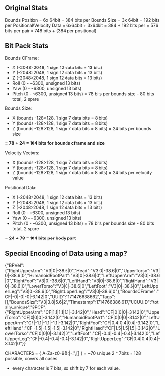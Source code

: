 
## Original Stats

Bounds Position = 6x 64bit = 384 bits per
Bounds Size = 3x 64bit = 192 bits per
Positional/Velocity Data = 6x64bit + 3x64bit = 384 + 192 bits per = 576 bits per pair
= 748 bits + (384 per positional)

## Bit Pack Stats

Bounds CFrame:
- X (-2048>2048, 1 sign 12 data bits = 13 bits)
- Y (-2048>2048, 1 sign 12 data bits = 13 bits)
- Z (-2048>2048, 1 sign 12 data bits = 13 bits)
- Roll (0 - ~6300, unsigned 13 bits)
- Yaw (0 - ~6300, unsigned 13 bits)
- Pitch (0 - ~6300, unsigned 13 bits)
= 78 bits per bounds size - 80 bits total, 2 spare

Bounds Size:
- X (bounds -128>128, 1 sign 7 data bits = 8 bits)
- Y (bounds -128>128, 1 sign 7 data bits = 8 bits)
- Z (bounds -128>128, 1 sign 7 data bits = 8 bits)
= 24 bits per bounds size

**= 78 + 24 = 104 bits for bounds cframe and size**

Velocity Vectors:
- X (bounds -128>128, 1 sign 7 data bits = 8 bits)
- Y (bounds -128>128, 1 sign 7 data bits = 8 bits)
- Z (bounds -128>128, 1 sign 7 data bits = 8 bits)
= 24 bits per velocity value

Positional Data:
- X (-2048>2048, 1 sign 12 data bits = 13 bits)
- Y (-2048>2048, 1 sign 12 data bits = 13 bits)
- Z (-2048>2048, 1 sign 12 data bits = 13 bits)
- Roll (0 - ~6300, unsigned 13 bits)
- Yaw (0 - ~6300, unsigned 13 bits)
- Pitch (0 - ~6300, unsigned 13 bits)
= 78 bits per bounds size - 80 bits total, 2 spare

**= 24 + 78 = 104 bits per body part**

## Special Encoding of Data using a map?

{"BPVel":{"RightUpperArm":"V3|0|-38.6|0","Head":"V3|0|-38.6|0","UpperTorso":"V3|0|-38.6|0","HumanoidRootPart":"V3|0|-38.6|0","LeftUpperArm":"V3|0|-38.6|0","RightFoot":"V3|0|-38.6|0","LeftHand":"V3|0|-38.6|0","RightHand":"V3|0|-38.6|0","LowerTorso":"V3|0|-38.6|0","LeftFoot":"V3|0|-38.6|0","LeftUpperLeg":"V3|0|-38.6|0","RightUpperLeg":"V3|0|-38.6|0"},"BoundsCFrame":"CF|-0|-0|-0|-3.142|0","UUID":"171476638662","Tags":[],"BoundsSize":"V3|3.8|5.6|2","Timestamp":1714766386.617,"UCUUID":"totally_unique","BPCF":{"RightUpperArm":"CF|1.1|1.1|1.1|-3.142|0","Head":"CF|0|0|0|-3.142|0","UpperTorso":"CF|0|0|0|-3.142|0","HumanoidRootPart":"CF|0|0|0|-3.142|0","LeftUpperArm":"CF|-1.1|-1.1|-1.1|-3.142|0","RightFoot":"CF|0.4|0.4|0.4|-3.142|0","LeftHand":"CF|-1.5|-1.5|-1.5|-3.142|0","RightHand":"CF|1.5|1.5|1.5|-3.142|0","LowerTorso":"CF|0|0|0|-3.142|0","LeftFoot":"CF|-0.4|-0.4|-0.4|-3.142|0","LeftUpperLeg":"CF|-0.4|-0.4|-0.4|-3.142|0","RightUpperLeg":"CF|0.4|0.4|0.4|-3.142|0"}}

CHARACTERS = { A-Za-z0-9{}:|-.",[]  } = ~70 unique
2 ^ 7bits = 128 possible, covers all cases
- every character is 7 bits, so shift by 7 for each value.
